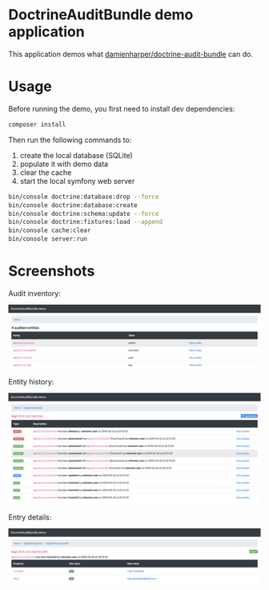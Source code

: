 # DoctrineAuditBundle demo application

This application demos what [damienharper/doctrine-audit-bundle](https://github.com/DamienHarper/DoctrineAuditBundle) can do.


Usage
=====

Before running the demo, you first need to install dev dependencies:

```bash
composer install
```

Then run the following commands to:
1. create the local database (SQLite)
2. populate it with demo data
3. clear the cache
4. start the local symfony web server

```bash
bin/console doctrine:database:drop --force
bin/console doctrine:database:create
bin/console doctrine:schema:update --force
bin/console doctrine:fixtures:load --append
bin/console cache:clear
bin/console server:run
```


Screenshots
===========

Audit inventory:

![Screenshot](https://github.com/DamienHarper/doctrine-audit-bundle-demo/blob/master/screenshots/inventory.png)

Entity history:

![Screenshot](https://github.com/DamienHarper/doctrine-audit-bundle-demo/blob/master/screenshots/entity_history.png)

Entry details:

![Screenshot](https://github.com/DamienHarper/doctrine-audit-bundle-demo/blob/master/screenshots/entry_details.png)
